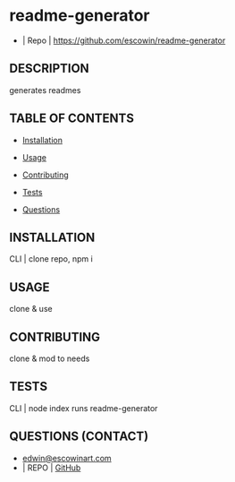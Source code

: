 
  # readme-generator
  * | Repo | https://github.com/escowin/readme-generator
  

  ## DESCRIPTION
  generates readmes
  
  ## TABLE OF CONTENTS
  * [Installation](#INSTALLATION)

  * [Usage](#USAGE)
  
  * [Contributing](#CONTRIBUTING)

  * [Tests](#TESTS)

  * [Questions](#QUESTIONS)
  
  ## INSTALLATION
  CLI | clone repo, npm i

  ## USAGE
  clone & use

  
  ## CONTRIBUTING
  clone & mod to needs

  ## TESTS
  CLI | node index runs readme-generator

  ## QUESTIONS (CONTACT)
  * edwin@escowinart.com
  * | REPO  | [GitHub](https://github.com/escowin)
